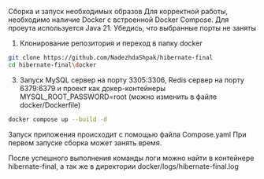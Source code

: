   Сборка и запуск необходимых образов
Для корректной работы, необходимо наличие Docker с встроенной Docker Compose.
Для проеута используется Java 21.
Убедись, что выбранные порты не заняты
  
1. Клонирование репозитория и переход в папку docker
```bash
git clone https://github.com/NadezhdaShpak/hibernate-final
cd hibernate-final\docker
```
3. Запуск MySQL сервер на порту 3305:3306, Redis сервер на порту 6379:6379 и проект как докер-контейнеры
MYSQL_ROOT_PASSWORD=root (можно изменить в файле docker/Dockerfile)
```bash
docker compose up --build -d
```   
Запуск приложения происходит с помощью файла Compose.yaml
При первом запуске сборка может занять время.

После успешного выполнения команды логи можно найти в контейнере hibernate-final,
а так же в директории docker/logs/hibernate-final.log
